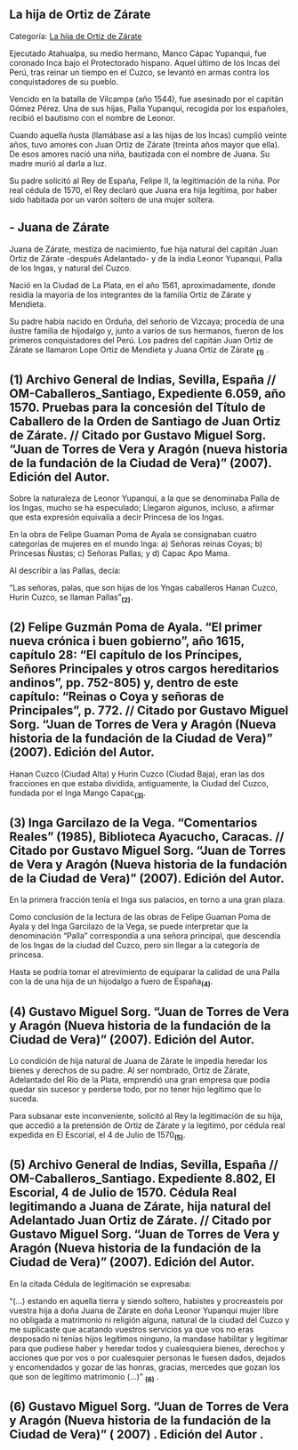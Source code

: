 ## La hija de Ortiz de Zárate

Categoría: [La hija de Ortiz de Zárate](http://descubrircorrientes.com.ar/2012/index.php/3205-historia-desde-el-origen-hasta-1814/tierra-argentina-1492-1588/el-adelantado-juan-ortiz-de-zarate/la-hija-de-ortiz-de-zarate)

Ejecutado Atahualpa, su medio hermano, Manco Cápac Yupanqui, fue coronado Inca bajo el Protectorado hispano. Aquel último de los Incas del Perú, tras reinar un tiempo en el Cuzco, se levantó en armas contra los conquistadores de su pueblo.

Vencido en la batalla de Vilcampa (año 1544), fue asesinado por el capitán Gómez Pérez. Una de sus hijas, Palla Yupanqui, recogida por los españoles, recibió el bautismo con el nombre de Leonor.

Cuando aquella ñusta (llamábase así a las hijas de los Incas) cumplió veinte años, tuvo amores con Juan Ortiz de Zárate (treinta años mayor que ella). De esos amores nació una niña, bautizada con el nombre de Juana. Su madre murió al darla a luz.

Su padre solicitó al Rey de España, Felipe II, la legitimación de la niña. Por real cédula de 1570, el Rey declaró que Juana era hija legítima, por haber sido habitada por un varón soltero de una mujer soltera.

## **\- Juana de Zárate**

Juana de Zárate, mestiza de nacimiento, fue hija natural del capitán Juan Ortiz de Zárate -después Adelantado- y de la india Leonor Yupanqui, Palla de los Ingas, y natural del Cuzco.

Nació en la Ciudad de La Plata, en el año 1561, aproximadamente, donde residía la mayoría de los integrantes de la familia Ortiz de Zárate y Mendieta.

Su padre había nacido en Orduña, del señorío de Vizcaya; procedía de una ilustre familia de hijodalgo y, junto a varios de sus hermanos, fueron de los primeros conquistadores del Perú. Los padres del capitán Juan Ortiz de Zárate se llamaron Lope Ortiz de Mendieta y Juana Ortiz de Zárate <sub><strong><span><span>(1)</span></span></strong></sub> .

## **(1)** Archivo General de Indias, Sevilla, España // OM-Caballeros\_Santiago, Expediente 6.059, año 1570. Pruebas para la concesión del Título de Caballero de la Orden de Santiago de Juan Ortiz de Zárate. // Citado por Gustavo Miguel Sorg. “Juan de Torres de Vera y Aragón (nueva historia de la fundación de la Ciudad de Vera)” (2007). Edición del Autor.

Sobre la naturaleza de Leonor Yupanqui, a la que se denominaba Palla de los Ingas, mucho se ha especulado; Llegaron algunos, incluso, a afirmar que esta expresión equivalía a decir Princesa de los Ingas.

En la obra de Felipe Guaman Poma de Ayala se consignaban cuatro categorías de mujeres en el mundo Inga: a) Señoras reinas Coyas; b) Princesas Ñustas; c) Señoras Pallas; y d) Capac Apo Mama.

Al describir a las Pallas, decía:

“Las señoras, palas, que son hijas de los Yngas caballeros Hanan Cuzco, Hurin Cuzco, se llaman Pallas”<sub><strong>(2)</strong></sub>.

## **(2)** Felipe Guzmán Poma de Ayala. “El primer nueva crónica i buen gobierno”, año 1615, capítulo 28: “El capítulo de los Príncipes, Señores Principales y otros cargos hereditarios andinos”, pp. 752-805) y, dentro de este capítulo: “Reinas o Coya y señoras de Principales”, p. 772. // Citado por Gustavo Miguel Sorg. “Juan de Torres de Vera y Aragón (Nueva historia de la fundación de la Ciudad de Vera)” (2007). Edición del Autor.

Hanan Cuzco (Ciudad Alta) y Hurin Cuzco (Ciudad Baja), eran las dos fracciones en que estaba dividida, antiguamente, la Ciudad del Cuzco, fundada por el Inga Mango Capac<sub><strong>(3)</strong></sub>.

## **(3)** Inga Garcilazo de la Vega. “Comentarios Reales” (1985), Biblioteca Ayacucho, Caracas. // Citado por Gustavo Miguel Sorg. “Juan de Torres de Vera y Aragón (Nueva historia de la fundación de la Ciudad de Vera)” (2007). Edición del Autor.

En la primera fracción tenía el Inga sus palacios, en torno a una gran plaza.

Como conclusión de la lectura de las obras de Felipe Guaman Poma de Ayala y del Inga Garcilazo de la Vega, se puede interpretar que la denominación “Palla” correspondía a una señora principal, que descendía de los Ingas de la ciudad del Cuzco, pero sin llegar a la categoría de princesa.

Hasta se podría tomar el atrevimiento de equiparar la calidad de una Palla con la de una hija de un hijodalgo a fuero de España<sub><strong>(4)</strong></sub>.  

## **(4)** Gustavo Miguel Sorg. “Juan de Torres de Vera y Aragón (Nueva historia de la fundación de la Ciudad de Vera)” (2007). Edición del Autor.

Lo condición de hija natural de Juana de Zárate le impedía heredar los bienes y derechos de su padre. Al ser nombrado, Ortiz de Zárate, Adelantado del Río de la Plata, emprendió una gran empresa que podía quedar sin sucesor y perderse todo, por no tener hijo legítimo que lo suceda.

Para subsanar este inconveniente, solicitó al Rey la legitimación de su hija, que accedió a la pretensión de Ortiz de Zárate y la legitimó, por cédula real expedida en El Escorial, el 4 de Julio de 1570<sub><strong>(5)</strong></sub>.

## **(5)** Archivo General de Indias, Sevilla, España // OM-Caballeros\_Santiago. Expediente 8.802, El Escorial, 4 de Julio de 1570. Cédula Real legitimando a Juana de Zárate, hija natural del Adelantado Juan Ortiz de Zárate. // Citado por Gustavo Miguel Sorg. “Juan de Torres de Vera y Aragón (Nueva historia de la fundación de la Ciudad de Vera)” (2007). Edición del Autor.

En la citada Cédula de legitimación se expresaba:

“(...) estando en aquella tierra y siendo soltero, habistes y procreasteis por vuestra hija a doña Juana de Zárate en doña Leonor Yupanqui mujer libre no obligada a matrimonio ni religión alguna, natural de la ciudad del Cuzco y me suplicaste que acatando vuestros servicios ya que vos no eras desposado ni tenías hijos legítimos ninguno, la mandase habilitar y legitimar para que pudiese haber y heredar todos y cualesquiera bienes, derechos y acciones que por vos o por cualesquier personas le fuesen dados, dejados y encomendados y gozar de las honras, gracias, mercedes que gozan los que son de legítimo matrimonio (...)” <sub><strong><span><span>(6)</span></span></strong></sub> .  

## **(6)** Gustavo Miguel Sorg. “Juan de Torres de Vera y Aragón (Nueva historia de la fundación de la Ciudad de Vera)” ( 2007) . Edición del Autor .